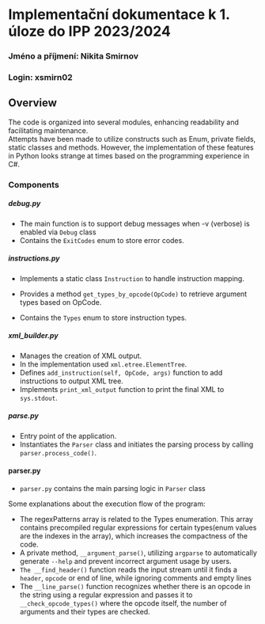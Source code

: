 # Implementační dokumentace k 1. úloze do IPP 2023/2024 
### Jméno a příjmení: Nikita Smirnov
### Login: xsmirn02

## Overview
The code is organized into several modules, enhancing readability and facilitating maintenance.\
 Attempts have been made to utilize constructs such as Enum, private fields, static classes and methods. However, the implementation of these features in Python looks strange at times based on the programming experience in C#.

### Components

##### debug.py
- The main function is to support debug messages when -v (verbose) is enabled via `Debug` class
- Contains the `ExitCodes` enum to store error codes.

##### instructions.py
- Implements a static class `Instruction` to handle instruction mapping.
- Provides a method `get_types_by_opcode(OpCode)` to retrieve argument types based on OpCode.

- Contains the `Types` enum to store instruction types.

##### xml_builder.py
- Manages the creation of XML output.
- In the implementation used `xml.etree.ElementTree`.
- Defines `add_instruction(self, OpCode, args)` function to add instructions to output XML tree.
- Implements `print_xml_output` function to print the final XML to `sys.stdout`.

##### parse.py
- Entry point of the application.
- Instantiates the `Parser` class and initiates the parsing process by calling `parser.process_code()`.

#### parser.py
- `parser.py` contains the main parsing logic in `Parser` class 

Some explanations about the execution flow of the program:
- The regexPatterns array is related to the Types enumeration. This array contains precompiled regular expressions for certain types(enum values are the indexes in the array), which increases the compactness of the code.
- A private method, `__argument_parse()`, utilizing `argparse` to automatically generate `--help` and prevent incorrect argument usage by users.
- `The __find_header()` function reads the input stream until it finds a `header`, `opcode` or end of line, while ignoring comments and empty lines 
- The `__line_parse()` function recognizes whether there is an opcode in the string using a regular expression and passes it to `__check_opcode_types()` where the opcode itself, the number of arguments and their types are checked.